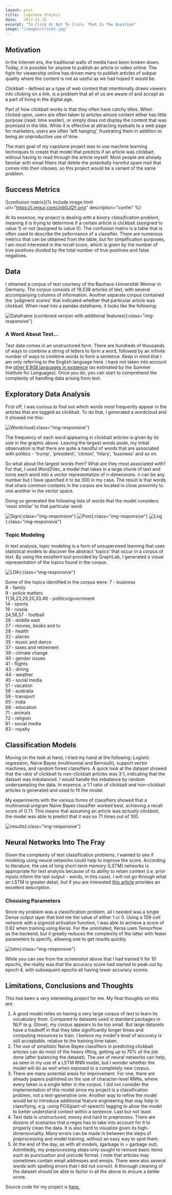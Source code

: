 ```yaml
---
layout: post
title:  Capstone Project
date:   2017-11-15
excerpt: "To Click Or Not To Click, That Is The Question"
image: "/images/click1.jpg"
---
```


## Motivation

In the Internet era, the traditional walls of media have been broken down. Today, it is possible for anyone to publish an article or video online. The fight for viewership online has driven many to publish articles of subpar quality where the content is not as useful as we had hoped it would be. 

Clickbait - defined as a type of web content that intentionally draws viewers into clicking on a link, is a problem that all of us are aware of and accept as a part of living in the digital age. 

Part of how clickbait works is that they often have catchy titles. When clicked upon, users are often taken to articles whose content either has little purpose (read: time waster), or simply does not display the content that was promised in the title. While it is effective at attracting eyeballs to a web page for marketers, users are often 'left hanging', frustrating them in addition to being an unproductive use of time. 

The main goal of my capstone project was to use machine learning techniques to create that model that predicts if an article was clickbait, without having to read through the article myself. Most people are already familiar with email filters that delete the potentially harmful spam mail that comes into their inboxes, so this project would be a variant of the same problem. 

## Success Metrics

![confusion matrix]{% include image.html url="https://i.imgur.com/Jnb0JQY.png" description="confm" %}

At its essence, my project is dealing with a _binary classification problem_, meaning it is trying to determine if a certain article is clickbait (assigned to value 1) or not (assigned to value 0). The confusion matrix is a table that is often used to describe the peformance of a classifier. There are numerous metrics that can be obtained from the table, but for simplification purposes, I am most interested in the _recall_ score, which is given by the number of true positives divided by the total number of true positives and false negatives. 

## Data

I obtained a corpus of text courtesy of the Bauhaus-Universität Weimar in Germany. The corpus consists of 19,538 articles of text, with several accompanying columns of information. Another separate corpus contained the 'judgment scores' that indicated whether that particular article was clickbait. When read into a pandas dataframe, it looks like the following:

![Dataframe (combined version with additional features)](https://i.imgur.com/MXj6aB7.png){:class="img-responsive"}

### A Word About Text... 

Text data comes in an unstructured form. There are hundreds of thousands of ways to combine a string of letters to form a word, followed by an infinite number of ways to combine words to form a sentence. Keep in mind that I am only referring to the English language here. I have not taken into account the [other 6,908 languages in existence](https://www.linguisticsociety.org/content/how-many-languages-are-there-world) (as estimated by the Summer Institute for Languages). Once you do, you can start to comprehend the complexity of handling data arising from text.

## Exploratory Data Analysis 

First off, I was curious to find out which words most frequently appear in the articles that are tagged as clickbait. To do that, I generated a wordcloud and it showed me this:

![Wordcloud](https://i.imgur.com/aEZdoS0.png){:class="img-responsive"}

The frequency of each word appearing in clickbait articles is given by its size in the graphic above. Leaving the largest words aside, my initial observation is that there are quite a handful of words that are associated with politics - 'trump', 'president', 'clinton', 'hilary', 'business' and so on. 

So what about the largest words then? What are they most associated with? For that, I used Word2Vec, a model that takes in a large chunk of text and turns each word into a vector representation of n-dimensions. _n_ can be any number but I have specified it to be 300 in my case. The result is that words that share common contexts in the corpus are located in close proximity to one another in the vector space. 

Doing so generated the following lists of words that the model considers 'most similar' to that particular word:

![Sign](https://i.imgur.com/2cDvrSi.png){:class="img-responsive"}
![Post](https://i.imgur.com/GrBYyeR.png){:class="img-responsive"}
![Log](https://i.imgur.com/bQsfQMX.png){:class="img-responsive"}

### Topic Modeling

In text analysis, topic modeling is a form of unsupervised learning that uses statistical models to discover the abstract 'topics' that occur in a corpus of text. By using the excellent tool provided by GraphLab, I generated a visual representation of the topics found in the corpus.

![LDA](https://i.imgur.com/x1W0fa2.png){:class="img-responsive"}

Some of the topics identified in the corpus were:
7 - business<br>
8 - family <br>
9 - police matters<br>
11,16,23,29,25,33,48 - politics/government<br>
14 - sports<br>
19 - russia<br>
24,56,57 - football<br>
26 - middle east<br>
27 - movies, books and tv<br>
28 - health<br>
32 - places<br>
35 - music and dance<br>
37 - taxes and retirement<br>
39 - climate change<br>
40 - gender issues<br>
41 - flights<br>
43 - dining<br>
44 - weather<br>
45 - social media<br>
51 - vacation<br>
58 - australia<br>
59 - transport<br>
65 - india<br>
68 - education<br>
71 - animals<br>
72 - religion<br>
81 - social media<br>
83 - royalty<br>

## Classification Models

Moving on the task at hand, I tried my hand at the following: Logistic regression, Naive Bayes (multinomial and Bernoulli), support vector machines, and random forest classifiers. A quick look at the dataset showed that the ratio of clickbait to non-clickbait articles was 3:1, indicating that the dataset was imbalanced. I would handle the imbalance by random undersampling the data. In essence, a 1:1 ratio of clickbait and non-clickbait articles is generated and used to fit the model. 

My experiments with the various forms of classifiers showed that a multinomial unigram Naive Bayes classifier worked best, achieving a recall score of 0.71. This means that assuming an article was _actually clickbait_, the model was able to predict that it was so 71 times out of 100. 

![results](https://i.imgur.com/HhSHVHD.png){:class="img-responsive"}

## Neural Networks Into The Fray

Given the complexity of text classification problems, I wanted to see if modeling using neural networks could help to improve the score. According to literature, the use of long short-term memory (LSTM) networks is appropriate for text analysis because of its ability to retain context (i.e. prior inputs inform the last output - words, in this case). I will not go through what an LSTM is greater detail, but if you are interested [this article](http://colah.github.io/posts/2015-08-Understanding-LSTMs/) provides an excellent description.

### Choosing Parameters

Since my problem was a classification problem, all I needed was a single Dense output layer that told me the value of either 1 or 0. Using a 128-cell network with a sigmoid activation function, I was able to achieve a score of 0.82 when training using Keras. For the uninitiated, Keras uses Tensorflow as the backend, but it greatly reduces the complexity of the latter with fewer parameters to specify, allowing one to get results quickly.

![lstm](https://i.imgur.com/s0Ni9Yg.png){:class="img-responsive"}

While you can see from the screenshot above that I had trained it for 10 epochs, the reality was that the accuracy score had started to peak out by epoch 4, with subsequent epochs all having lower accuracy scores. 

## Limitations, Conclusions and Thoughts

This has been a very interesting project for me. My final thoughts on this are:

1. A good model relies on having a very large corpus of text to learn its vocabulary from. Compared to datasets used in standard packages in NLP (e.g. Glove), my corpus appears to be too small. But large datasets have a tradeoff in that they take significantly longer times and computing resources to train. I believe my model's level of accuracy is still acceptable, relative to the training time taken.
2. The use of simplistic Naive Bayes classifiers in predicting clickbait articles can do most of the heavy lifting, getting up to 70% of the job done (after balancing the dataset). The use of neural networks can help, as seen in my use of a LSTM RNN model, but I wonder whether the model will do as well when exposed to a completely new corpus.
3. There are many potential areas for improvement. For one, there are already papers published on the use of character-level RNNs, where every token is a single letter in the corpus. I did not consider the implementation of this model since my project is a classification problem, not a text-generative one. Another way to refine the model would be to introduce additional feature engineering that may help in classifying, e.g. using POS(part-of-speech) tagging to allow the model to better understand context within a sentence. Last but not least. 
4. Text data is unstructured, messy and hard to preprocess. There are dozens of scenarios that a regex has to take into account for it to properly clean the data. It is also hard to visualize given its high-dimensionality. Many errors can be made in between the steps of preprocessing and model training, without an easy way to spot them.
5. At the end of the day, as with all models, (garbage in = garbage out). Admittedly, my preprocessing steps only sought to remove basic items such as punctuation and unicode format. I note that articles may sometimes contain email addresses and emojis. There were also several words with spelling errors that I did not correct. A thorough cleaning of the dataset should be able to factor in all the above to ensure a better score.

Source code for my project is [here.](https://github.com/ekbq/hello-world/blob/master/Capstone/Capstone%20-%20Clickbait.ipynb)
